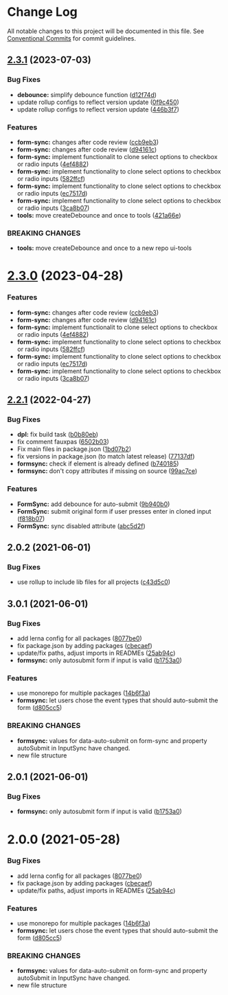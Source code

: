 # Change Log

All notable changes to this project will be documented in this file.
See [Conventional Commits](https://conventionalcommits.org) for commit guidelines.

## [2.3.1](https://github.com/joinbox/ui-components/compare/@joinbox/formsync@2.2.1...@joinbox/formsync@2.3.1) (2023-07-03)


### Bug Fixes

* **debounce:** simplify debounce function ([d12f74d](https://github.com/joinbox/ui-components/commit/d12f74d7c0fc7ca77f0873c59caffd175769d149))
* update rollup configs to reflect version update ([0f9c450](https://github.com/joinbox/ui-components/commit/0f9c4504fd607c325aa0f337c1b36c46f2d48496))
* update rollup configs to reflect version update ([446b3f7](https://github.com/joinbox/ui-components/commit/446b3f7a6718d277efd7194345a23b90083026cb))


### Features

* **form-sync:** changes after code review ([ccb9eb3](https://github.com/joinbox/ui-components/commit/ccb9eb376a14c89e11c645aae0129d110b773246))
* **form-sync:** changes after code review ([d94161c](https://github.com/joinbox/ui-components/commit/d94161cbd479ba4a826a9bcfdf0af9defd5317c3))
* **form-sync:** implement functionalit to clone select options to checkbox or radio inputs ([4ef4882](https://github.com/joinbox/ui-components/commit/4ef4882019e2f6099040228a396211b6e73c05f4))
* **form-sync:** implement functionality to clone select options to checkbox or radio inputs ([582ffcf](https://github.com/joinbox/ui-components/commit/582ffcfb31709cf2dc9febc38ee76227079ce448))
* **form-sync:** implement functionality to clone select options to checkbox or radio inputs ([ec7517d](https://github.com/joinbox/ui-components/commit/ec7517dc769752d9a8f45997cb02a781176627f9))
* **form-sync:** implement functionality to clone select options to checkbox or radio inputs ([3ca8b07](https://github.com/joinbox/ui-components/commit/3ca8b07e7913a94dbb250f76af8b5ebdfc4ccb7b))
* **tools:** move createDebounce and once to tools ([421a66e](https://github.com/joinbox/ui-components/commit/421a66ee43154be4980aabbdc39f198532ab246c))


### BREAKING CHANGES

* **tools:** move createDebounce and once to a new repo ui-tools





# [2.3.0](https://github.com/joinbox/ui-components/compare/@joinbox/formsync@2.2.1...@joinbox/formsync@2.3.0) (2023-04-28)


### Features

* **form-sync:** changes after code review ([ccb9eb3](https://github.com/joinbox/ui-components/commit/ccb9eb376a14c89e11c645aae0129d110b773246))
* **form-sync:** changes after code review ([d94161c](https://github.com/joinbox/ui-components/commit/d94161cbd479ba4a826a9bcfdf0af9defd5317c3))
* **form-sync:** implement functionalit to clone select options to checkbox or radio inputs ([4ef4882](https://github.com/joinbox/ui-components/commit/4ef4882019e2f6099040228a396211b6e73c05f4))
* **form-sync:** implement functionality to clone select options to checkbox or radio inputs ([582ffcf](https://github.com/joinbox/ui-components/commit/582ffcfb31709cf2dc9febc38ee76227079ce448))
* **form-sync:** implement functionality to clone select options to checkbox or radio inputs ([ec7517d](https://github.com/joinbox/ui-components/commit/ec7517dc769752d9a8f45997cb02a781176627f9))
* **form-sync:** implement functionality to clone select options to checkbox or radio inputs ([3ca8b07](https://github.com/joinbox/ui-components/commit/3ca8b07e7913a94dbb250f76af8b5ebdfc4ccb7b))





## [2.2.1](https://github.com/joinbox/ui-components/compare/@joinbox/formsync@2.0.2...@joinbox/formsync@2.2.1) (2022-04-27)


### Bug Fixes

* **dpl:** fix build task ([b0b80eb](https://github.com/joinbox/ui-components/commit/b0b80ebb9e5e38a49c60843160d697843b235d04))
* fix comment fauxpas ([6502b03](https://github.com/joinbox/ui-components/commit/6502b031f4c202301078e7a2c91dc2a3e46cbe1a))
* Fix main files in package.json ([1bd07b2](https://github.com/joinbox/ui-components/commit/1bd07b28a92881f499edac71e25453010bb2fe6c))
* fix versions in package.json (to match latest release) ([77137df](https://github.com/joinbox/ui-components/commit/77137df6758b2d39ee06941ba3e6a062c1f5b9e4))
* **formsync:** check if element is already defined ([b740185](https://github.com/joinbox/ui-components/commit/b740185ac0f4935f4d2a093c77610ac880b3c64d))
* **formsync:** don't copy attributes if missing on source ([99ac7ce](https://github.com/joinbox/ui-components/commit/99ac7ce0caa70095ffcfd591c30be3221e339d7f))


### Features

* **FormSync:** add debounce for auto-submit ([9b940b0](https://github.com/joinbox/ui-components/commit/9b940b06d9a0f178015c1c22013636e0d5a6857b))
* **FormSync:** submit original form if user presses enter in cloned input ([f818b07](https://github.com/joinbox/ui-components/commit/f818b079413825fec13441b0f79108142b849482))
* **FormSync:** sync disabled attribute ([abc5d2f](https://github.com/joinbox/ui-components/commit/abc5d2fabfed6b46cb5ba8d46c8c3a2bc9af4a6d))





## 2.0.2 (2021-06-01)


### Bug Fixes

* use rollup to include lib files for all projects ([c43d5c0](https://github.com/joinbox/ui-components/commit/c43d5c04a7ef62d18ac8f7c56e4e88fffd32c133))



## 3.0.1 (2021-06-01)


### Bug Fixes

* add lerna config for all packages ([8077be0](https://github.com/joinbox/ui-components/commit/8077be07d4cd1606f6f53913e78e70a79bb9f8f9))
* fix package.json by adding packages ([cbecaef](https://github.com/joinbox/ui-components/commit/cbecaefdc5e33947f1f64e28c392ff9ba9e6b813))
* update/fix paths, adjust imports in READMEs ([25ab94c](https://github.com/joinbox/ui-components/commit/25ab94c55f7620fb4f10024c110757ca4f9969fb))
* **formsync:** only autosubmit form if input is valid ([b1753a0](https://github.com/joinbox/ui-components/commit/b1753a0c53ca06df0071d8fb033f84585ac691af))


### Features

* use monorepo for multiple packages ([14b6f3a](https://github.com/joinbox/ui-components/commit/14b6f3af4e9950d649a6218ebede85d656403aa0))
* **formsync:** let users chose the event types that should auto-submit the form ([d805cc5](https://github.com/joinbox/ui-components/commit/d805cc5754449a9869fe2ac2e7c0867f27069242))


### BREAKING CHANGES

* **formsync:** values for data-auto-submit on form-sync and property autoSubmit in InputSync have changed.
* new file structure





## 2.0.1 (2021-06-01)


### Bug Fixes

* **formsync:** only autosubmit form if input is valid ([b1753a0](https://github.com/joinbox/ui-components/commit/b1753a0c53ca06df0071d8fb033f84585ac691af))





# 2.0.0 (2021-05-28)


### Bug Fixes

* add lerna config for all packages ([8077be0](https://github.com/joinbox/ui-components/commit/8077be07d4cd1606f6f53913e78e70a79bb9f8f9))
* fix package.json by adding packages ([cbecaef](https://github.com/joinbox/ui-components/commit/cbecaefdc5e33947f1f64e28c392ff9ba9e6b813))
* update/fix paths, adjust imports in READMEs ([25ab94c](https://github.com/joinbox/ui-components/commit/25ab94c55f7620fb4f10024c110757ca4f9969fb))


### Features

* use monorepo for multiple packages ([14b6f3a](https://github.com/joinbox/ui-components/commit/14b6f3af4e9950d649a6218ebede85d656403aa0))
* **formsync:** let users chose the event types that should auto-submit the form ([d805cc5](https://github.com/joinbox/ui-components/commit/d805cc5754449a9869fe2ac2e7c0867f27069242))


### BREAKING CHANGES

* **formsync:** values for data-auto-submit on form-sync and property autoSubmit in InputSync have changed.
* new file structure
